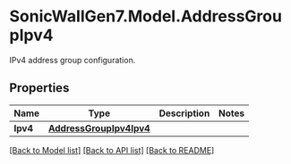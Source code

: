 # SonicWallGen7.Model.AddressGroupIpv4
IPv4 address group configuration.

## Properties

Name | Type | Description | Notes
------------ | ------------- | ------------- | -------------
**Ipv4** | [**AddressGroupIpv4Ipv4**](AddressGroupIpv4Ipv4.md) |  | 

[[Back to Model list]](../README.md#documentation-for-models) [[Back to API list]](../README.md#documentation-for-api-endpoints) [[Back to README]](../README.md)

